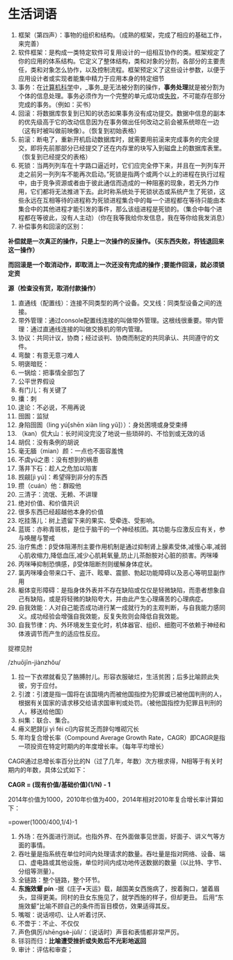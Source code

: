 # 生活词语

1.  框架（第四声）：事物的组织和结构。（成熟的框架，完成了相应的基础工作，来完善）
2.  软件框架：是构成一类特定软件可复用设计的一组相互协作的类。框架规定了你的应用的体系结构。它定义了整体结构，类和对象的分割，各部分的主要责任，类和对象怎么协作，以及控制流程。框架预定义了这些设计参数，以便于应用设计者或实现者能集中精力于应用本身的特定细节
3.  事务：在[计算机科学](https://zh.m.wikipedia.org/wiki/%E8%AE%A1%E7%AE%97%E6%9C%BA%E7%A7%91%E5%AD%A6)中，_事务_是无法被分割的操作，**事务处理**就是被分割为个体的信息处理。事务必须作为一个完整的单元成功或[失败](https://zh.m.wikipedia.org/w/index.php?title=%E5%A4%B1%E8%B4%A5&action=edit&redlink=1)，不可能存在部分完成的事务。（例如：买书）
4.  回滚：将数据库恢复到已知的状态如果事务没有成功提交。数据中信息的副本的优先级高于它的改动信息因为在事务做出任何改动之前会被系统晾在一边（这有时被叫做前映像）。（恢复到初始表格）
5.  前滚：断电了，重新开机启动数据库时，就需要用前滚来完成事务的完全提交，即将先前那部分已经提交了还在内存里的块写入到磁盘上的数据库表里。（恢复到已经提交的表格）
6.  死锁：当两列列车在十字路口逼近时，它们应完全停下来，并且在一列列车开走之前另一列列车不能再次启动。”死锁是指两个或两个以上的进程在执行过程中，由于竞争资源或者由于彼此通信而造成的一种阻塞的现象，若无外力作用，它们都将无法推进下去。此时称系统处于死锁状态或系统产生了死锁，这些永远在互相等待的进程称为死锁进程集合中的每一个进程都在等待只能由本集合中的其他进程才能引发的事件，那么该组进程是死锁的。（集合中每个进程都在等彼此，没有人主动）（你在我等我给你发信息，我在等你给我发消息）
7.  补偿事务和回滚的区别：

**补偿就是一次真正的操作，只是上一次操作的反操作。（买东西失败，将钱退回来这一操作）**

**而回滚是一个取消动作，即取消上一次还没有完成的操作 ;要能作回滚，就必须锁定资**

**源（检查没有货，取消付款操作）**

1.  直通线（配置线）：连接不同类型的两个设备。交叉线：同类型设备之间的连接。
2.  带外管理：通过console配置线连接的叫做带外管理。这根线很重要。带内管理：通过直通线连接的叫做交换机的带内管理。
3.  协议：共同计议，协商；经过谈判、协商而制定的共同承认、共同遵守的文件。
4.  弯酸：有意无意刁难人
5.  明褒暗贬：
6.  一锅烩：把事情全部包了
7.  公平世界假设
8.  有门儿：有关键了
9.  攮：刺
10.  遑论：不必说，不用再说
11.  囹圄：监狱
12.  身陷囹圄（ling yú[shēn xiàn líng yǔ]））：身处困境或身受束缚
13.  （kan）侃大山：长时间没完没了地说一些琐碎的、不恰到或无效的话
14.  胡侃：没有条例的胡说
15.  毫无腼（mian）颜：一点也不面容羞愧
16.  不虞yú之患：没有想到的祸患
17.  落井下石：趁人之危加以陷害
18.  觊觎[jì yú]：希望得到非分的东西
19.  攒（cuán）他：群殴他
20.  三清子：流氓、无赖、不讲理
21.  绝对价值、和价值共识
22.  很多东西已经超越他本身的价值
23.  吃挂落儿：树上遗留下来的果实、受牵连、受影响。
24.  蓝斑：亦称青斑核，是位于脑干的一个神经核团。其功能与应激反应有关，参与唤醒与警戒
25.  治疗焦虑：β受体阻滞剂主要作用机制是通过抑制肾上腺素受体,减慢心率,减弱心肌收缩力,降低血压,减少心肌耗氧量,防止儿茶酚胺对心脏的损害。丙咪嗪
26.  丙咪唪抑制恐惧感，β受体阻断剂则缓解身体症状。
27.  氯丙咪嗪会带来口干、盗汗、眩晕、震颤、勃起功能障碍以及恶心等明显副作用
28.  躯体变形障碍：是指身体外表并不存在缺陷或仅仅是轻微缺陷，而患者想象自己有缺陷，或是将轻微的缺陷夸大，并由此产生心理痛苦的心理病症。
29.  自我效能：人对自己能否成功进行某一成就行为的主观判断，与自我能力感同义。成功经验会增强自我效能，反复失败则会降低自我效能。
30.  自我节律：内、外环境发生变化时，机体器官、组织、细胞可不依赖于神经和体液调节而产生的适应性反应。

捉襟见肘

/zhuōjīn-jiànzhǒu/

1.  拉一下衣襟就看见了胳膊肘儿。形容衣服破烂，生活贫困；后多比喻顾此失彼，穷于应付。
2.  引渡：引渡是指一国将在该国境内而被他国指控为犯罪或已被他国判刑的人，根据有关国家的请求移交给请求国审判或处罚。（被他国指控为犯罪且判刑的人，移送给他国）
3.  纠集：联合、集合。
4.  瘠义肥辞[jí yì féi cí]内容贫乏而辞句堆砌冗长
5.  年均复合增长率（Compound Average Growth Rate，CAGR）即CAGR是指一项投资在特定时期内的年度增长率。（每年平均增长）

CAGR通过总增长率百分比的N（过了几年，年数）次方根求得，N相等于有关时期内的年数，具体公式如下：

**CAGR = (现有价值/基础价值)(1/N) - 1**

2014年价值为1000，2010年价值为400，2014年相对2010年复合增长率计算如下：

=power(1000/400,1/4)-1

1.  外场：在外面进行测试。也指外界、在外面做事见世面，好面子、讲义气等方面的事情。
2.  吞吐量是指系统在单位时间内处理请求的数量。吞吐量是指对网络、设备、端口、虚电路或其他设施，单位时间内成功地传送数据的数量（以比特、字节、分组等测量）。
3.  全链路：整个链路，整个环节。
4.  **东施效颦 pín** -据《庄子•天运》载，越国美女西施病了，按着胸口，皱着眉头，显得更美。同村的丑女东施见了，就学西施的样子，但却更丑。 后用“东施效颦”比喻不顾自己的条件而盲目模仿，效果适得其反。
5.  嘴呶：说话唠叨、让人听着讨厌、
6.  不啻于：不止、不仅仅
7. 声色俱厉/shēngsè-jùlì/：（说话时）声音和表情都非常严厉。
8. 铩羽而归：**比喻遭受挫折或失败后不光彩地返回**
9. 审计：评估和审查；
